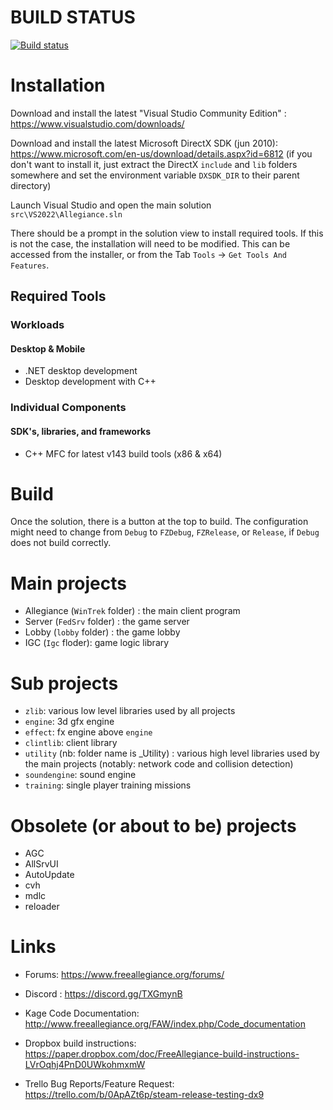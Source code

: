 # BUILD STATUS
[![Build status](https://ci.appveyor.com/api/projects/status/mllnn7jx72ge8u6s/branch/master?svg=true)](https://ci.appveyor.com/project/BackTrak/allegiance)

# Installation

Download and install the latest "Visual Studio Community Edition" : https://www.visualstudio.com/downloads/

Download and install the latest Microsoft DirectX SDK (jun 2010): https://www.microsoft.com/en-us/download/details.aspx?id=6812 (if you don't want to install it, just extract the DirectX `include` and `lib` folders somewhere and set the environment variable `DXSDK_DIR` to their parent directory)

Launch Visual Studio and open the main solution `src\VS2022\Allegiance.sln`

There should be a prompt in the solution view to install required tools. If this is not the case, the installation will need to be modified.
This can be accessed from the installer, or from the Tab `Tools` -> `Get Tools And Features`.

## Required Tools
### Workloads
#### Desktop & Mobile
* .NET desktop development
* Desktop development with C++

### Individual Components
#### SDK's, libraries, and frameworks
* C++ MFC for latest v143 build tools (x86 & x64)

# Build
Once the solution, there is a button at the top to build. The configuration might need to change from `Debug` to `FZDebug`, `FZRelease`, or `Release`, if `Debug` does not build correctly.

# Main projects

* Allegiance (`WinTrek` folder) : the main client program
* Server (`FedSrv` folder) : the game server
* Lobby (`lobby` folder) : the game lobby
* IGC (`Igc` floder): game logic library

# Sub projects
* `zlib`: various low level libraries used by all projects
* `engine`: 3d gfx engine
* `effect`: fx engine above `engine`
* `clintlib`: client library
* `utility` (nb: folder name is _Utility) : various high level libraries used by the main projects (notably: network code and collision detection)
* `soundengine`: sound engine
* `training`: single player training missions 

# Obsolete (or about to be) projects
* AGC
* AllSrvUI
* AutoUpdate
* cvh
* mdlc
* reloader

# Links
* Forums: https://www.freeallegiance.org/forums/

* Discord : https://discord.gg/TXGmynB

* Kage Code Documentation: http://www.freeallegiance.org/FAW/index.php/Code_documentation

* Dropbox build instructions: https://paper.dropbox.com/doc/FreeAllegiance-build-instructions-LVrOqhj4PnD0UWkohmxmW

* Trello Bug Reports/Feature Request: https://trello.com/b/0ApAZt6p/steam-release-testing-dx9
